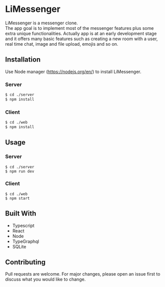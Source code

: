 # LiMessenger

LiMessenger is a messenger clone.  
The app goal is to implement most of the messenger features plus some extra unique functionalities. Actually app is at an early development stage and it offers many basic features such as creating a new room with a user, real time chat, image and file upload, emojis and so on.

<screenshoot>

## Installation

Use Node manager (https://nodejs.org/en/) to install LiMessenger.

### Server

```bash
$ cd ./server
$ npm install
```

### Client

```bash
$ cd ./web
$ npm install
```

## Usage

### Server

```node
$ cd ./server
$ npm run dev
```

### Client

```node
$ cd ./web
$ npm start
```

## Built With

- Typescript
- React
- Node
- TypeGraphql
- SQLite

## Contributing

Pull requests are welcome. For major changes, please open an issue first to discuss what you would like to change.
